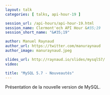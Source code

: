 ```yaml
---
layout: talk
categories: [ talks, api-hour-19 ]

session_url: /api-hours/api-hour-19.html
session_name: Clermont'ech API Hour &#35;19
session_short_name: "&#35;19"

author: Manuel Raynaud
author_url: https://twitter.com/manuraynaud
author_image: manuraynaud.jpeg

slides_url: http://raynaud.io/slides/mysql57/
video:

title: "MySQL 5.7 - Nouveautés"
---
```


Présentation de la nouvelle version de MySQL.
